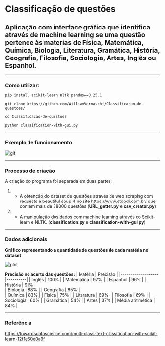 # Classificação de questões

## Aplicação com interface gráfica que identifica através de machine learning se uma questão pertence às materias de Física, Matemática, Química, Biologia, Literatura, Gramática, História, Geografia, Filosofia, Sociologia, Artes, Inglês ou Espanhol.

---
### Como utilizar:

[Instale os Pacotes Redistribuíveis do Visual C++]: https://www.microsoft.com/pt-br/download/details.aspx?id=48145


`pip install scikit-learn nltk pandas==0.25.1`

`git clone https://github.com/WilliamVernaschi/Classificacao-de-questoes/`

`cd Classificacao-de-questoes`

`python classification-with-gui.py`

---

### Exemplo de funcionamento

![gif](https://media1.tenor.com/images/2040f65235c3e52174b44b3602095c02/tenor.gif)

---

### Processo de criação
A criação do programa foi separada em duas partes: 

1. - A obtenção do dataset de questões através de web scraping com requests e beautiful soup 4 no site <https://www.stoodi.com.br/> que contém mais de 38000 questões (**URL_getter.py** e **csv_creator.py**)

2. - A manipulação dos dados com machine learning através do Scikit-learn e NLTK. (**classification.py** e **classification-with-gui.py**)

---

### Dados adicionais
**Gráfico representando a quantidade de questões de cada matéria no dataset**

![plot](https://i.imgur.com/cxiwIPf.png)

**Precisão no acerto das questões:**
| Matéria           | Precisão |
|-------------------|----------|
| Inglês            | 100%     |
| Matemática        | 97%      |
| Espanhol          | 96%      |
| História          | 91%      |        
| Biologia          | 88%      |
| Geografia         | 85%      |         
| Química           | 83%      |
| Física            | 75%      |
| Literatura        | 69%      |
| Filosofia         | 69%      |
| Sociologia        | 60%      |
| Gramática         | 54%      |
| Artes             | 37%      |
| Média aritimética | 84%      |

---

### Referência

<https://towardsdatascience.com/multi-class-text-classification-with-scikit-learn-12f1e60e0a9f>
